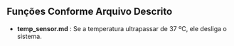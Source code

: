 ## Funções Conforme Arquivo Descrito



- **temp_sensor.md** : Se a temperatura ultrapassar de 37 ºC, ele desliga o sistema.

  

  